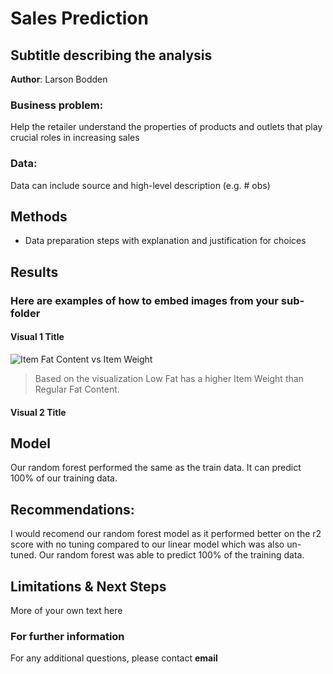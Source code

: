 # Sales Prediction 
## Subtitle describing the analysis 

**Author**: Larson Bodden

### Business problem:

 Help the retailer understand the properties of products and outlets that play crucial roles in increasing sales


### Data:
Data can include source and high-level description (e.g. # obs)


## Methods
- Data preparation steps with explanation and justification for choices

## Results

### Here are examples of how to embed images from your sub-folder


#### Visual 1 Title

![Item Fat Content vs Item Weight](https://user-images.githubusercontent.com/107776771/182735938-08c8cd4d-df68-4568-bd29-3960175a056c.png)

> Based on the visualization Low Fat has a higher Item Weight than Regular Fat Content. 

#### Visual 2 Title

## Model

Our random forest performed the same as the train data. It can predict 100% of our training data.


## Recommendations:

I would recomend our random forest model as it performed better on the r2 score with no tuning compared to our linear model which was also un-tuned. Our random forest was able to predict 100% of the training data.


## Limitations & Next Steps

More of your own text here


### For further information


For any additional questions, please contact **email**

